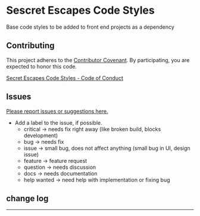 Sescret Escapes Code Styles
=======

Base code styles to be added to front end projects as a dependency


Contributing
----

This project adheres to the [Contributor Covenant](http://contributor-covenant.org/). By participating, you are expected to honor this code.

[Secret Escapes Code Styles - Code of Conduct](https://github.com/secretescapes/code-styles/blob/master/CODE_OF_CONDUCT.md)


Issues
----

[Please report issues or suggestions here.](https://github.com/secretescapes/code-styles/issues)

+ Add a label to the issue, if possible.
    + critical -> needs fix right away (like broken build, blocks development)
    + bug -> needs fix
    + issue -> small bug, does not affect anything (small bug in UI, design issue)
    + feature -> feature request
    + question -> needs discussion
    + docs -> needs documentation
    + help wanted -> need help with implementation or fixing bug


## change log
--------


